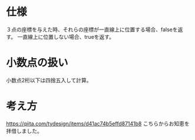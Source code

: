 # 仕様
３点の座標を与えた時、それらの座標が一直線上に位置する場合、falseを返す。
一直線上に位置しない場合、trueを返す。

# 小数点の扱い
小数点2桁以下は四捨五入して計算。

# 考え方
https://qiita.com/tydesign/items/d41ac74b5effd87141b8
こちらからお知恵を拝借しました。